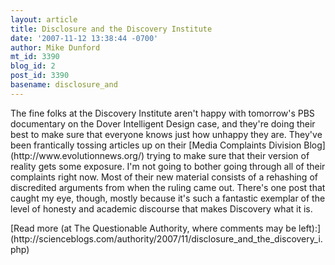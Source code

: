 ```yaml
---
layout: article
title: Disclosure and the Discovery Institute
date: '2007-11-12 13:38:44 -0700'
author: Mike Dunford
mt_id: 3390
blog_id: 2
post_id: 3390
basename: disclosure_and
---
```

<p>
The fine folks at the Discovery Institute aren't happy with tomorrow's PBS documentary on the Dover Intelligent Design case, and they're doing their best to make sure that everyone knows just how unhappy they are. They've been frantically tossing articles up on their [Media Complaints Division Blog](http://www.evolutionnews.org/) trying to make sure that their version of reality gets some exposure. I'm not going to bother going through all of their complaints right now. Most of their new material consists of a rehashing of discredited arguments from when the ruling came out. There's one post that caught my eye, though, mostly because it's such a fantastic exemplar of the level of honesty and academic discourse that makes Discovery what it is. 
</p>

<p>[Read more (at The Questionable Authority, where comments may be left):](http://scienceblogs.com/authority/2007/11/disclosure_and_the_discovery_i.php)</p>

